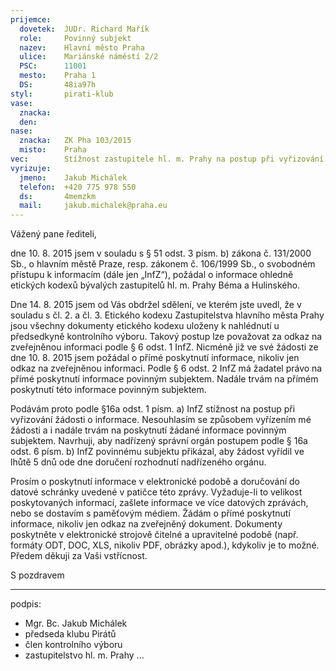 ```yaml
---
prijemce: 
  dovetek:  JUDr. Richard Mařík
  role:     Povinný subjekt
  nazev:    Hlavní město Praha
  ulice:    Mariánské náměstí 2/2
  PSC:      11001
  mesto:    Praha 1
  DS:       48ia97h
styl:       pirati-klub
vase:
  znacka:   
  den:
nase:
  znacka:   ZK Pha 103/2015
  misto:    Praha
vec:        Stížnost zastupitele hl. m. Prahy na postup při vyřizování žádosti o informace
vyrizuje:   
  jmeno:    Jakub Michálek
  telefon:  +420 775 978 550
  ds:       4memzkm
  mail:     jakub.michalek@praha.eu
---
```


Vážený pane řediteli,

dne 10. 8. 2015 jsem v souladu s § 51 odst. 3 písm. b) zákona č. 131/2000 Sb., o hlavním městě Praze,
resp. zákonem č. 106/1999 Sb., o svobodném přístupu k informacím (dále jen „InfZ“), požádal o informace ohledně 
etických kodexů bývalých zastupitelů hl. m. Prahy Béma a Hulinského. 

Dne 14. 8. 2015 jsem od Vás obdržel sdělení, ve kterém jste uvedl, že v souladu s čl. 2. a čl. 3. Etického kodexu Zastupitelstva hlavního města Prahy jsou všechny dokumenty etického kodexu uloženy k nahlédnutí u předsedkyně kontrolního výboru. Takový postup lze považovat za odkaz na zveřejněnou informaci podle § 6 odst. 1 InfZ. Nicméně již ve své žádosti ze dne 10. 8. 2015 jsem požádal o přímé poskytnutí informace, nikoliv jen odkaz na zveřejněnou informaci. Podle § 6 odst. 2 InfZ má žadatel právo na přímé poskytnutí informace povinným subjektem. Nadále trvám na přímém poskytnutí této informace povinným subjektem.

Podávám proto podle §16a odst. 1 písm. a) InfZ stížnost na postup při vyřizování žádosti o informace. Nesouhlasím se způsobem vyřízením mé žádosti a i nadále trvám na poskytnutí žádané informace povinným subjektem. Navrhuji, aby nadřízený správní orgán postupem podle § 16a odst. 6 písm. b) InfZ povinnému subjektu přikázal, aby žádost vyřídil ve lhůtě 5 dnů ode dne doručení rozhodnutí nadřízeného orgánu.

Prosím o poskytnutí informace v elektronické podobě a doručování do datové schránky uvedené v patičce této zprávy. Vyžaduje-li to velikost poskytovaných informací, zašlete informace ve více datových zprávách, nebo se dostavím s paměťovým médiem. Žádám o přímé poskytnutí informace, nikoliv jen odkaz na zveřejněný dokument. Dokumenty poskytněte v elektronické strojově čitelné a upravitelné podobě (např. formáty ODT, DOC, XLS, nikoliv PDF, obrázky apod.), kdykoliv je to možné. Předem děkuji za Vaši vstřícnost. 

S pozdravem

---
podpis: 
  - Mgr. Bc. Jakub Michálek
  - předseda klubu Pirátů
  - člen kontrolního výboru
  - zastupitelstvo hl. m. Prahy
...
